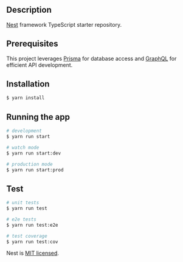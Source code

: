 
## Description

[Nest](https://github.com/nestjs/nest) framework TypeScript starter repository.

## Prerequisites

This project leverages [Prisma](https://www.prisma.io/) for database access and [GraphQL](https://graphql.org/) for efficient API development.
## Installation

```bash
$ yarn install
```

## Running the app

```bash
# development
$ yarn run start

# watch mode
$ yarn run start:dev

# production mode
$ yarn run start:prod
```

## Test

```bash
# unit tests
$ yarn run test

# e2e tests
$ yarn run test:e2e

# test coverage
$ yarn run test:cov
```


Nest is [MIT licensed](LICENSE).
